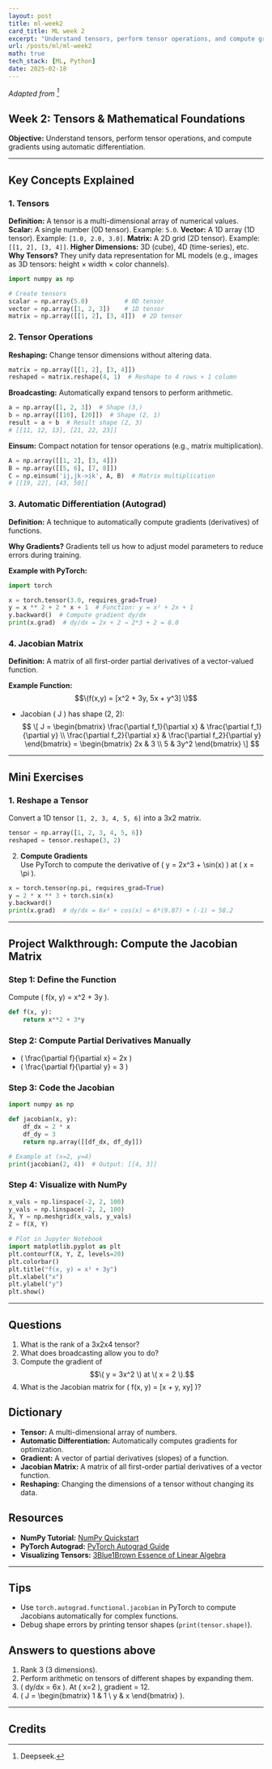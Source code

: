 ```yaml
---
layout: post
title: ml-week2
card_title: ML week 2
excerpt: "Understand tensors, perform tensor operations, and compute gradients using automatic differentiation."
url: /posts/ml/ml-week2
math: true
tech_stack: [ML, Python]
date: 2025-02-18
---
```


*Adapted from [^1]*

## Week 2: Tensors & Mathematical Foundations
**Objective:** Understand tensors, perform tensor operations, and compute gradients using automatic differentiation.

---

## Key Concepts Explained

### 1. Tensors

**Definition:** A tensor is a multi-dimensional array of numerical values.
**Scalar:** A single number (0D tensor). Example: `5.0`.
**Vector:** A 1D array (1D tensor). Example: `[1.0, 2.0, 3.0]`.
**Matrix:** A 2D grid (2D tensor). Example: `[[1, 2], [3, 4]]`.
**Higher Dimensions:** 3D (cube), 4D (time-series), etc.
**Why Tensors?** They unify data representation for ML models (e.g., images as 3D tensors: height × width × color channels).  

```python
import numpy as np

# Create tensors
scalar = np.array(5.0)          # 0D tensor
vector = np.array([1, 2, 3])    # 1D tensor
matrix = np.array([[1, 2], [3, 4]])  # 2D tensor
```

### 2. Tensor Operations

**Reshaping:** Change tensor dimensions without altering data.  
```python
matrix = np.array([[1, 2], [3, 4]])
reshaped = matrix.reshape(4, 1)  # Reshape to 4 rows × 1 column
```

**Broadcasting:** Automatically expand tensors to perform arithmetic.  
```python
a = np.array([1, 2, 3])  # Shape (3,)
b = np.array([[10], [20]])  # Shape (2, 1)
result = a + b  # Result shape (2, 3)
# [[11, 12, 13], [21, 22, 23]]
```

**Einsum:** Compact notation for tensor operations (e.g., matrix multiplication).  
```python
A = np.array([[1, 2], [3, 4]])
B = np.array([[5, 6], [7, 8]])
C = np.einsum('ij,jk->ik', A, B)  # Matrix multiplication
# [[19, 22], [43, 50]]
```

### 3. Automatic Differentiation (Autograd)

**Definition:** A technique to automatically compute gradients (derivatives) of functions.  

**Why Gradients?** Gradients tell us how to adjust model parameters to reduce errors during training.  

**Example with PyTorch:**  
```python
import torch

x = torch.tensor(3.0, requires_grad=True)
y = x ** 2 + 2 * x + 1  # Function: y = x² + 2x + 1
y.backward()  # Compute gradient dy/dx
print(x.grad)  # dy/dx = 2x + 2 → 2*3 + 2 = 8.0
```

### 4. Jacobian Matrix

**Definition:** A matrix of all first-order partial derivatives of a vector-valued function.  

**Example Function:** $$\(f(x,y) = [x^2 + 3y, 5x + y^3] \)$$
- Jacobian \( J \) has shape (2, 2):  
$$
\[
J = \begin{bmatrix}
\frac{\partial f_1}{\partial x} & \frac{\partial f_1}{\partial y} \\
\frac{\partial f_2}{\partial x} & \frac{\partial f_2}{\partial y}
\end{bmatrix}
= \begin{bmatrix}
2x & 3 \\
5 & 3y^2
\end{bmatrix}
\]
$$
---

## Mini Exercises

### 1. Reshape a Tensor
Convert a 1D tensor `[1, 2, 3, 4, 5, 6]` into a 3x2 matrix.  
```python
tensor = np.array([1, 2, 3, 4, 5, 6])
reshaped = tensor.reshape(3, 2)
```

2. **Compute Gradients**  
Use PyTorch to compute the derivative of \( y = 2x^3 + \sin(x) \) at \( x = \pi \).  
```python
x = torch.tensor(np.pi, requires_grad=True)
y = 2 * x ** 3 + torch.sin(x)
y.backward()
print(x.grad)  # dy/dx = 6x² + cos(x) ≈ 6*(9.87) + (-1) ≈ 58.2
```

---

## Project Walkthrough: Compute the Jacobian Matrix

### Step 1: Define the Function
Compute \( f(x, y) = x^2 + 3y \).  
```python
def f(x, y):
    return x**2 + 3*y
```

### Step 2: Compute Partial Derivatives Manually
- \( \frac{\partial f}{\partial x} = 2x \)  
- \( \frac{\partial f}{\partial y} = 3 \)  

### Step 3: Code the Jacobian
```python
import numpy as np

def jacobian(x, y):
    df_dx = 2 * x
    df_dy = 3
    return np.array([[df_dx, df_dy]])

# Example at (x=2, y=4)
print(jacobian(2, 4))  # Output: [[4, 3]]
```

### Step 4: Visualize with NumPy
```python
x_vals = np.linspace(-2, 2, 100)
y_vals = np.linspace(-2, 2, 100)
X, Y = np.meshgrid(x_vals, y_vals)
Z = f(X, Y)

# Plot in Jupyter Notebook
import matplotlib.pyplot as plt
plt.contourf(X, Y, Z, levels=20)
plt.colorbar()
plt.title("f(x, y) = x² + 3y")
plt.xlabel("x")
plt.ylabel("y")
plt.show()
```

---

## Questions
1. What is the rank of a 3x2x4 tensor?
2. What does broadcasting allow you to do?
3. Compute the gradient of $$\( y = 3x^2 \) at \( x = 2 \).$$
4. What is the Jacobian matrix for \( f(x, y) = [x + y, xy] \)?

## Dictionary
- **Tensor:** A multi-dimensional array of numbers.
- **Automatic Differentiation:** Automatically computes gradients for optimization.
- **Gradient:** A vector of partial derivatives (slopes) of a function.
- **Jacobian Matrix:** A matrix of all first-order partial derivatives of a vector function.
- **Reshaping:** Changing the dimensions of a tensor without changing its data.

## Resources
- **NumPy Tutorial:** [NumPy Quickstart](https://numpy.org/doc/stable/user/quickstart.html)
- **PyTorch Autograd:** [PyTorch Autograd Guide](https://pytorch.org/tutorials/beginner/blitz/autograd_tutorial.html)
- **Visualizing Tensors:** [3Blue1Brown Essence of Linear Algebra](https://www.3blue1brown.com/topics/linear-algebra)

---

## Tips

- Use `torch.autograd.functional.jacobian` in PyTorch to compute Jacobians automatically for complex functions.
- Debug shape errors by printing tensor shapes (`print(tensor.shape)`).

## Answers to questions above
1. Rank 3 (3 dimensions).  
2. Perform arithmetic on tensors of different shapes by expanding them.  
3. \( dy/dx = 6x \). At \( x=2 \), gradient = 12.  
4. \( J = \begin{bmatrix} 1 & 1 \\ y & x \end{bmatrix} \).  


---
## Credits

[^1]: Deepseek.
<!--Written by Jorge Porras (2025)-->